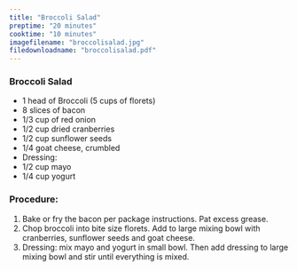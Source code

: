 ```yaml
---
title: "Broccoli Salad"
preptime: "20 minutes"
cooktime: "10 minutes"
imagefilename: "broccolisalad.jpg"
filedownloadname: "broccolisalad.pdf"
---
```

### Broccoli Salad
* 1 head of Broccoli (5 cups of florets)
* 8 slices of bacon
* 1/3 cup of red onion
* 1/2 cup dried cranberries
* 1/2 cup sunflower seeds
* 1/4 goat cheese, crumbled
* Dressing:
* 1/2 cup mayo
* 1/4 cup yogurt

### Procedure:
1. Bake or fry the bacon per package instructions. Pat excess grease.
2. Chop broccoli into bite size florets. Add to large mixing bowl with cranberries, sunflower seeds and goat cheese.
3. Dressing: mix mayo and yogurt in small bowl. Then add dressing to large mixing bowl and stir until everything is mixed.